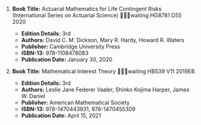 1. **Book Title:** Actuarial Mathematics for Life Contingent Risks (International Series on Actuarial Science) 📒🔐🚫waiting HG8781 D55 2020	
   - **Edition Details:** 3rd
   - **Authors:** David C. M. Dickson, Mary R. Hardy, Howard R. Waters
   - **Publisher:** Cambridge University Press
   - **ISBN-13:** 978-1108478083
   - **Publication Date:** January 30, 2020

2. **Book Title:** Mathematical Interest Theory 📒🔐🚫waiting HB539 V11 2019EB	
   - **Edition Details:** 3rd
   - **Authors:** Leslie Jane Federer Vaaler, Shinko Kojima Harper, James W. Daniel
   - **Publisher:** American Mathematical Society
   - **ISBN-13:** 978-1470443931, 978-1470455309
   - **Publication Date:** April 15, 2021
